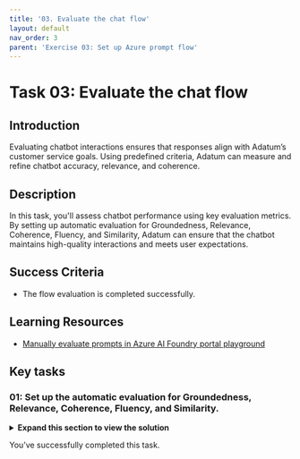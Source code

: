 ```yaml
---
title: '03. Evaluate the chat flow'
layout: default
nav_order: 3
parent: 'Exercise 03: Set up Azure prompt flow'
---
```


# Task 03: Evaluate the chat flow

## Introduction

Evaluating chatbot interactions ensures that responses align with Adatum’s customer service goals. Using predefined criteria, Adatum can measure and refine chatbot accuracy, relevance, and coherence.

## Description

In this task, you'll assess chatbot performance using key evaluation metrics. By setting up automatic evaluation for Groundedness, Relevance, Coherence, Fluency, and Similarity, Adatum can ensure that the chatbot maintains high-quality interactions and meets user expectations.

## Success Criteria

- The flow evaluation is completed successfully.

## Learning Resources

- [Manually evaluate prompts in Azure AI Foundry portal playground](https://learn.microsoft.com/en-us/azure/ai-studio/how-to/evaluate-prompts-playground)

## Key tasks

### 01: Set up the automatic evaluation for Groundedness, Relevance, Coherence, Fluency, and Similarity.

<details markdown="block">
<summary><strong>Expand this section to view the solution</strong></summary>

1. Download the **eval.json** file [HERE](../../src/eval.json).

1. On the **chatflow1** page, select **Evaluate** and then select **Automated evaluation**.

    ![jd9ditm5.jpg](../media/jd9ditm5.jpg)

1. On the **Basic information** tab, set the **Evaluation name** to +++eval1+++ and select **Next**.

1. On the **Configure test data** tab, select **+ Add your dataset**.

1. Select **Upload file** and select the **eval.jsonl** file.

1. Once the data loads, ensure the **chat_history** value is set to **${data.chat_history}** and the **query** value is set to **${data.query}**, then select **Next**.

    ![dbe6ai26.jpg](../media/dbe6ai26.jpg)

1. On the **Select metrics** tab, select the checkboxes for **Groundedness**, **Relevance**, **Coherence**, **Fluency**, and **Similarity**.

1. Select your connection from the **Connection** dropdown menu. The **gpt-4o-mini** model should be automatically selected.

    ![t8boqae7.jpg](../media/t8boqae7.jpg)

1. Scroll to the bottom and ensure the data mapping is correct, then select **Next**:

    ![vkklefre.jpg](../media/vkklefre.jpg)

1. Select **Submit** and wait for the evaluation to finish.

{: .important }
> Once the evaluation is finished, you'll see scores for the metrics that were selected. These scores are based on the chat flow's response to the test data. You can scroll down to see more detailed information on the metric scores and the reasoning behind those scores.

[9dyabizf.jpg](../media/9dyabizf.jpg)

</details>

You’ve successfully completed this task.
